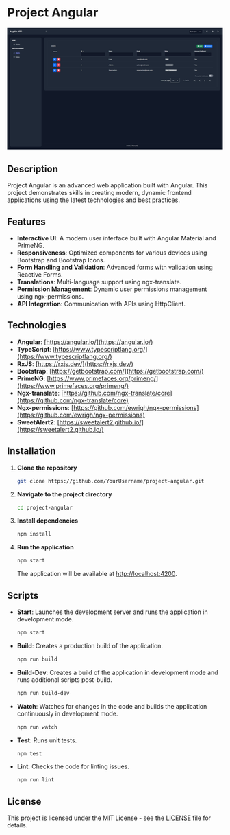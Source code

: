 # Project Angular

![Project](https://github.com/Angir777/project-angular/blob/main/screen.jpg)

## Description

Project Angular is an advanced web application built with Angular. This project demonstrates skills in creating modern, dynamic frontend applications using the latest technologies and best practices.

## Features

- **Interactive UI**: A modern user interface built with Angular Material and PrimeNG.
- **Responsiveness**: Optimized components for various devices using Bootstrap and Bootstrap Icons.
- **Form Handling and Validation**: Advanced forms with validation using Reactive Forms.
- **Translations**: Multi-language support using ngx-translate.
- **Permission Management**: Dynamic user permissions management using ngx-permissions.
- **API Integration**: Communication with APIs using HttpClient.

## Technologies

- **Angular**: [https://angular.io/](https://angular.io/)
- **TypeScript**: [https://www.typescriptlang.org/](https://www.typescriptlang.org/)
- **RxJS**: [https://rxjs.dev/](https://rxjs.dev/)
- **Bootstrap**: [https://getbootstrap.com/](https://getbootstrap.com/)
- **PrimeNG**: [https://www.primefaces.org/primeng/](https://www.primefaces.org/primeng/)
- **Ngx-translate**: [https://github.com/ngx-translate/core](https://github.com/ngx-translate/core)
- **Ngx-permissions**: [https://github.com/ewrigh/ngx-permissions](https://github.com/ewrigh/ngx-permissions)
- **SweetAlert2**: [https://sweetalert2.github.io/](https://sweetalert2.github.io/)

## Installation

1. **Clone the repository**

    ```bash
    git clone https://github.com/YourUsername/project-angular.git
    ```

2. **Navigate to the project directory**

    ```bash
    cd project-angular
    ```

3. **Install dependencies**

    ```bash
    npm install
    ```

4. **Run the application**

    ```bash
    npm start
    ```

    The application will be available at [http://localhost:4200](http://localhost:4200).

## Scripts

- **Start**: Launches the development server and runs the application in development mode.
  
    ```bash
    npm start
    ```

- **Build**: Creates a production build of the application.
  
    ```bash
    npm run build
    ```

- **Build-Dev**: Creates a build of the application in development mode and runs additional scripts post-build.
  
    ```bash
    npm run build-dev
    ```

- **Watch**: Watches for changes in the code and builds the application continuously in development mode.
  
    ```bash
    npm run watch
    ```

- **Test**: Runs unit tests.
  
    ```bash
    npm test
    ```

- **Lint**: Checks the code for linting issues.
  
    ```bash
    npm run lint
    ```

## License

This project is licensed under the MIT License - see the [LICENSE](LICENSE) file for details.
